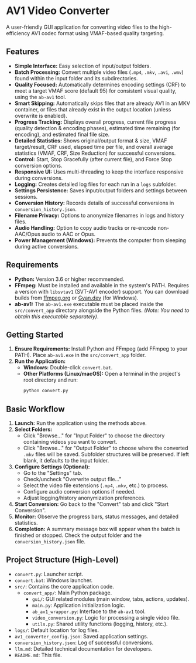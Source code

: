 # AV1 Video Converter

A user-friendly GUI application for converting video files to the high-efficiency AV1 codec format using VMAF-based quality targeting.

## Features

-   **Simple Interface:** Easy selection of input/output folders.
-   **Batch Processing:** Convert multiple video files (`.mp4`, `.mkv`, `.avi`, `.wmv`) found within the input folder and its subdirectories.
-   **Quality Focused:** Automatically determines encoding settings (CRF) to meet a target VMAF score (default 95) for consistent visual quality, using the `ab-av1` tool.
-   **Smart Skipping:** Automatically skips files that are already AV1 in an MKV container, or files that already exist in the output location (unless overwrite is enabled).
-   **Progress Tracking:** Displays overall progress, current file progress (quality detection & encoding phases), estimated time remaining (for encoding), and estimated final file size.
-   **Detailed Statistics:** Shows original/output format & size, VMAF target/result, CRF used, elapsed time per file, and overall average statistics (VMAF, CRF, Size Reduction) for successful conversions.
-   **Control:** Start, Stop Gracefully (after current file), and Force Stop conversion options.
-   **Responsive UI:** Uses multi-threading to keep the interface responsive during conversions.
-   **Logging:** Creates detailed log files for each run in a `logs` subfolder.
-   **Settings Persistence:** Saves input/output folders and settings between sessions.
-   **Conversion History:** Records details of successful conversions in `conversion_history.json`.
-   **Filename Privacy:** Options to anonymize filenames in logs and history files.
-   **Audio Handling:** Option to copy audio tracks or re-encode non-AAC/Opus audio to AAC or Opus.
-   **Power Management (Windows):** Prevents the computer from sleeping during active conversions.

## Requirements

-   **Python:** Version 3.6 or higher recommended.
-   **FFmpeg:** Must be installed and available in the system's PATH. Requires a version with `libsvtav1` (SVT-AV1 encoder) support. You can download builds from [ffmpeg.org](https://ffmpeg.org/download.html) or [Gyan.dev](https://www.gyan.dev/ffmpeg/builds/) (for Windows).
-   **ab-av1:** The `ab-av1.exe` executable must be placed inside the `src/convert_app` directory alongside the Python files. *(Note: You need to obtain this executable separately)*.

## Getting Started

1.  **Ensure Requirements:** Install Python and FFmpeg (add FFmpeg to your PATH). Place `ab-av1.exe` in the `src/convert_app` folder.
2.  **Run the Application:**
    *   **Windows:** Double-click `convert.bat`.
    *   **Other Platforms (Linux/macOS):** Open a terminal in the project's root directory and run:
        ```bash
        python convert.py
        ```

## Basic Workflow

1.  **Launch:** Run the application using the methods above.
2.  **Select Folders:**
    *   Click "Browse..." for "Input Folder" to choose the directory containing videos you want to convert.
    *   Click "Browse..." for "Output Folder" to choose where the converted `.mkv` files will be saved. Subfolder structures will be preserved. If left blank, it defaults to the input folder.
3.  **Configure Settings (Optional):**
    *   Go to the "Settings" tab.
    *   Check/uncheck "Overwrite output file..."
    *   Select the video file extensions (`.mp4`, `.mkv`, etc.) to process.
    *   Configure audio conversion options if needed.
    *   Adjust logging/history anonymization preferences.
4.  **Start Conversion:** Go back to the "Convert" tab and click "Start Conversion".
5.  **Monitor:** Observe the progress bars, status messages, and detailed statistics.
6.  **Completion:** A summary message box will appear when the batch is finished or stopped. Check the output folder and the `conversion_history.json` file.

## Project Structure (High-Level)

-   `convert.py`: Launcher script.
-   `convert.bat`: Windows launcher.
-   `src/`: Contains the core application code.
    -   `convert_app/`: Main Python package.
        -   `gui/`: GUI related modules (main window, tabs, actions, updates).
        -   `main.py`: Application initialization logic.
        -   `ab_av1_wrapper.py`: Interface to the `ab-av1` tool.
        -   `video_conversion.py`: Logic for processing a single video file.
        -   `utils.py`: Shared utility functions (logging, history, etc.).
-   `logs/`: Default location for log files.
-   `av1_converter_config.json`: Saved application settings.
-   `conversion_history.json`: Log of successful conversions.
-   `llm.md`: Detailed technical documentation for developers.
-   `README.md`: This file.